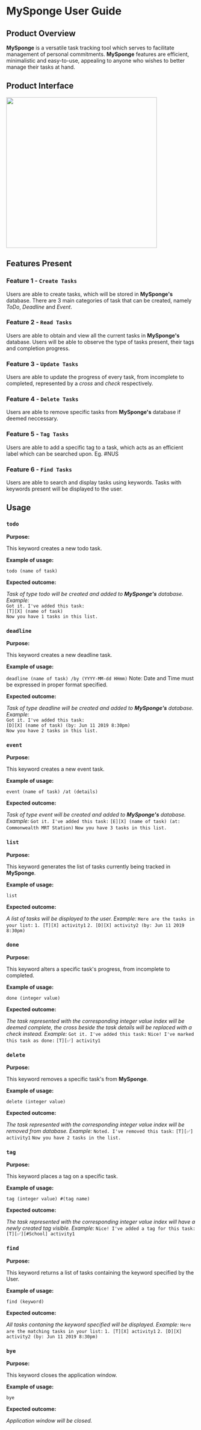 # MySponge User Guide

## Product Overview
**MySponge** is a versatile task tracking tool which serves to facilitate management of personal commitments. **MySponge** features are efficient, minimalistic and easy-to-use, appealing to anyone who wishes to better manage their tasks at hand.

## Product Interface
<img src="Ui.png" width="400">

## Features Present

### Feature 1 - `Create Tasks`
Users are able to create tasks, which will be stored in **MySponge's** database. There are 3 main categories of task that can be created, namely _ToDo_, _Deadline_ and _Event_.

### Feature 2 - `Read Tasks`
Users are able to obtain and view all the current tasks in **MySponge's** database. Users will be able to observe the type of tasks present, their tags and completion progress.

### Feature 3 - `Update Tasks`
Users are able to update the progress of every task, from incomplete to completed, represented by a _cross_ and _check_ respectively.

### Feature 4 - `Delete Tasks`
Users are able to remove specific tasks from **MySponge's** database if deemed neccessary.

### Feature 5 - `Tag Tasks`
Users are able to add a specific tag to a task, which acts as an efficient label which can be searched upon. Eg. #NUS

### Feature 6 - `Find Tasks`
Users are able to search and display tasks using keywords. Tasks with keywords present will be displayed to the user.


## Usage

### `todo` 
**Purpose:**

This keyword creates a new todo task.

**Example of usage:**

`todo (name of task)`

**Expected outcome:**

_Task of type todo will be created and added to **MySponge's** database. Example:_<br/>
`Got it. I've added this task:`<br/>
`[T][X] (name of task)`</br>
`Now you have 1 tasks in this list.`

### `deadline`
**Purpose:**

This keyword creates a new deadline task.

**Example of usage:**

`deadline (name of task) /by (YYYY-MM-dd HHmm)` Note: Date and Time must be expressed in proper format specified.

**Expected outcome:**

_Task of type deadline will be created and added to **MySponge's** database. Example:_</br>
`Got it. I've added this task:`</br>
`[D][X] (name of task) (by: Jun 11 2019 8:30pm)`</br>
`Now you have 2 tasks in this list.`


### `event`
**Purpose:**

This keyword creates a new event task.

**Example of usage:** 

`event (name of task) /at (details)`

**Expected outcome:**

_Task of type event will be created and added to **MySponge's** database. Example:_
`Got it. I've added this task:`
`[E][X] (name of task) (at: Commonwealth MRT Station)`
`Now you have 3 tasks in this list.`


### `list`

**Purpose:**

This keyword generates the list of tasks currently being tracked in **MySponge**.

**Example of usage:** 

`list`

**Expected outcome:**

_A list of tasks will be displayed to the user. Example:_
`Here are the tasks in your list:`
`1. [T][X] activity1`
`2. [D][X] activity2 (by: Jun 11 2019 8:30pm)`


### `done`
**Purpose:**

This keyword alters a specific task's progress, from incomplete to completed.

**Example of usage:** 

`done (integer value)`

**Expected outcome:**

_The task represented with the corresponding integer value index will be deemed complete, the cross beside the task details will be replaced with a check instead. Example:_
`Got it. I've added this task:`
`Nice! I've marked this task as done:`
`[T][✅] activity1`


### `delete`
**Purpose:**

This keyword removes a specific task's from **MySponge**.

**Example of usage:** 

`delete (integer value)`

**Expected outcome:**

_The task represented with the corresponding integer value index will be removed from database. Example:_
`Noted. I've removed this task:`
`[T][✅] activity1`
`Now you have 2 tasks in the list.`

### `tag`
**Purpose:**

This keyword places a tag on a specific task.

**Example of usage:** 

`tag (integer value) #(tag name)`

**Expected outcome:**

_The task represented with the corresponding integer value index will have a newly created tag visible. Example:_
`Nice! I've added a tag for this task:`
`[T][✅][#School] activity1`

### `find`
**Purpose:**

This keyword returns a list of tasks containing the keyword specified by the User.

**Example of usage:** 

`find (keyword)`

**Expected outcome:**

_All tasks contaning the keyword specified will be displayed. Example:_
`Here are the matching tasks in your list:`
`1. [T][X] activity1`
`2. [D][X] activity2 (by: Jun 11 2019 8:30pm)`

### `bye`
**Purpose:**

This keyword closes the application window.

**Example of usage:** 

`bye`

**Expected outcome:**

_Application window will be closed._
